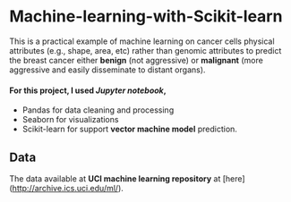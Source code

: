 # Machine-learning-with-Scikit-learn

This is a practical example of machine learning on cancer cells physical attributes (e.g., shape, area, etc) rather than genomic attributes to predict the breast cancer either **benign** (not aggressive) or **malignant** (more aggressive and easily disseminate to distant organs). 

#### For this project, I used _Jupyter notebook_, 

* Pandas for data cleaning and processing
* Seaborn for visualizations
* Scikit-learn for support **vector machine model** prediction. 

## Data

The data available at **UCI machine learning repository** at [here] (http://archive.ics.uci.edu/ml/).
